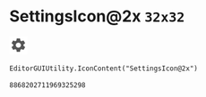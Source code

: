 # SettingsIcon@2x `32x32`
<img src="/img/SettingsIcon@2x.png" width=32 height=32>

``` CSharp
EditorGUIUtility.IconContent("SettingsIcon@2x")
```
```
8868202711969325298
```
